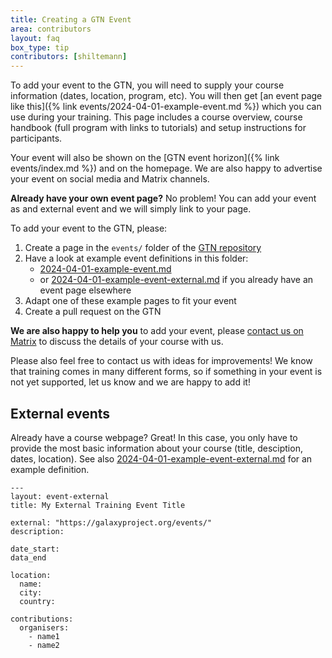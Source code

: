 ```yaml
---
title: Creating a GTN Event
area: contributors
layout: faq
box_type: tip
contributors: [shiltemann]
---
```


To add your event to the GTN, you will need to supply your course information (dates, location, program, etc). You will then get [an event page like this]({% link events/2024-04-01-example-event.md %}) which you can use during your training. This page includes a course overview, course handbook (full program with links to tutorials) and setup instructions for participants.

Your event will also be shown on the [GTN event horizon]({% link events/index.md %}) and on the homepage. We are also happy to advertise your event on social media and Matrix channels.


**Already have your own event page?** No problem! You can add your event as and external event and we will simply link to your page.

To add your event to the GTN, please:

1. Create a page in the `events/` folder of the [GTN repository](https://github.com/galaxyproject/training-material)
2. Have a look at example event definitions in this folder:
   - [2024-04-01-example-event.md](https://github.com/galaxyproject/training-material/blob/main/events/2024-04-01-example-event.md)
   - or [2024-04-01-example-event-external.md](https://github.com/galaxyproject/training-material/blob/main/events/2024-04-01-example-event-external.md) if you already have an event page elsewhere
3. Adapt one of these example pages to fit your event
4. Create a pull request on the GTN

**We are also happy to help you** to add your event, please [contact us on Matrix](https://matrix.to/#/#Galaxy-Training-Network_Lobby:gitter.im) to discuss the details of your course with us.

Please also feel free to contact us with ideas for improvements! We know that training comes in many different forms, so if something in your event is not yet supported, let us know and we are happy to add it!


## External events
Already have a course webpage? Great! In this case, you only have to provide the most basic information about your course (title, desciption, dates, location). See also [2024-04-01-example-event-external.md](https://github.com/galaxyproject/training-material/blob/main/events/2024-04-01-example-event-external.md) for an example definition.

```
---
layout: event-external
title: My External Training Event Title

external: "https://galaxyproject.org/events/"
description:

date_start:
data_end

location:
  name:
  city:
  country:

contributions:
  organisers:
    - name1
    - name2
```


